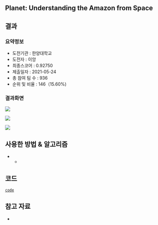## Planet: Understanding the Amazon from Space

## 결과

### 요약정보

- 도전기관 : 한양대학교
- 도전자 : 이앙
- 최종스코어 :  0.92750
- 제출일자 : 2021-05-24
- 총 참여 팀 수 : 936
- 순위 및 비율 : 146（15.60%)

### 결과화면

![](C:\Users\liang\Desktop\planet-understanding-the-amazon-from-space\img\图片1.png)

![](C:\Users\liang\Desktop\planet-understanding-the-amazon-from-space\img\图片2.png)

![](C:\Users\liang\Desktop\planet-understanding-the-amazon-from-space\img\图片3.png)

## 사용한 방법 & 알고리즘

- - 

## 코드

[`code`](./planet.py)

## 참고 자료

- 

